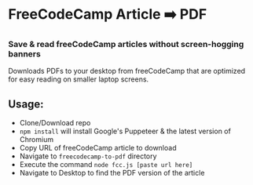 # FreeCodeCamp Article  ➡️  PDF
### Save & read freeCodeCamp articles without screen-hogging banners
Downloads PDFs to your desktop from freeCodeCamp that are optimized for easy reading on smaller laptop screens.

## Usage:
- Clone/Download repo
- `npm install` will install Google's Puppeteer & the latest version of Chromium
- Copy URL of freeCodeCamp article to download
- Navigate to `freecodecamp-to-pdf` directory
- Execute the command `node fcc.js [paste url here]`
- Navigate to Desktop to find the PDF version of the article
